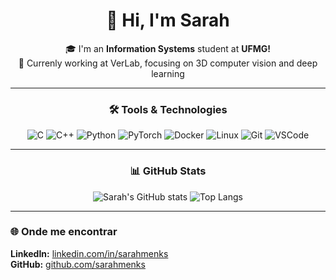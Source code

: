<div align="center">

# 👋 Hi, I'm Sarah

🎓 I'm an **Information Systems** student at **UFMG!**  
🔬 Currenly working at VerLab, focusing on 3D computer vision and deep learning

---
  
### 🛠️ Tools & Technologies

![C](https://img.shields.io/badge/C-00599C?style=for-the-badge&logo=c&logoColor=white)
![C++](https://img.shields.io/badge/C++-00599C?style=for-the-badge&logo=c%2B%2B&logoColor=white)
![Python](https://img.shields.io/badge/Python-3670A0?style=for-the-badge&logo=python&logoColor=ffdd54)
![PyTorch](https://img.shields.io/badge/PyTorch-EE4C2C?style=for-the-badge&logo=pytorch&logoColor=white)
![Docker](https://img.shields.io/badge/Docker-2496ED?style=for-the-badge&logo=docker&logoColor=white)
![Linux](https://img.shields.io/badge/Linux-FCC624?style=for-the-badge&logo=linux&logoColor=black)
![Git](https://img.shields.io/badge/Git-F05033?style=for-the-badge&logo=git&logoColor=white)
![VSCode](https://img.shields.io/badge/VS%20Code-007ACC?style=for-the-badge&logo=visualstudiocode&logoColor=white)

---

### 📊 GitHub Stats

![Sarah's GitHub stats](https://github-readme-stats.vercel.app/api?username=sarahmenks&show_icons=true&theme=radical&hide_border=true)
![Top Langs](https://github-readme-stats.vercel.app/api/top-langs/?username=sarahmenks&layout=compact&theme=radical&hide_border=true)

</div>

---

### 🌐 Onde me encontrar

**LinkedIn:** [linkedin.com/in/sarahmenks](https://linkedin.com/in/sarahmenks)  
**GitHub:** [github.com/sarahmenks](https://github.com/sarahmenks)
